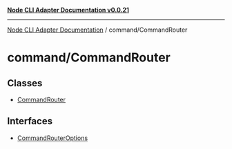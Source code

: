 [**Node CLI Adapter Documentation v0.0.21**](../../README.md)

***

[Node CLI Adapter Documentation](../../modules.md) / command/CommandRouter

# command/CommandRouter

## Classes

- [CommandRouter](classes/CommandRouter.md)

## Interfaces

- [CommandRouterOptions](interfaces/CommandRouterOptions.md)
